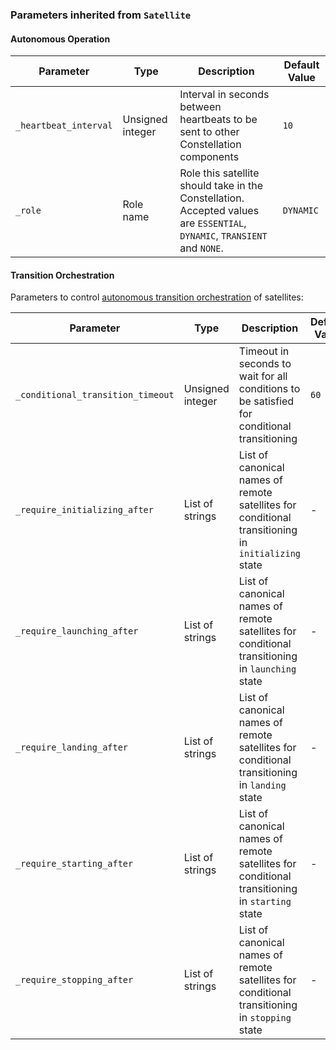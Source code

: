 <!-- markdownlint-disable MD041 -->
### Parameters inherited from `Satellite`

#### Autonomous Operation

| Parameter | Type | Description | Default Value |
|-----------|------|-------------|---------------|
| `_heartbeat_interval` | Unsigned integer | Interval in seconds between heartbeats to be sent to other Constellation components | `10` |
| `_role` | Role name | Role this satellite should take in the Constellation. Accepted values are `ESSENTIAL`, `DYNAMIC`, `TRANSIENT` and `NONE`. | `DYNAMIC` |

#### Transition Orchestration

Parameters to control [autonomous transition orchestration](../operator_guide/concepts/autonomy.md) of satellites:

| Parameter | Type | Description | Default Value |
|-----------|------|-------------|---------------|
| `_conditional_transition_timeout` | Unsigned integer | Timeout in seconds to wait for all conditions to be satisfied for conditional transitioning | `60` |
| `_require_initializing_after` | List of strings | List of canonical names of remote satellites for conditional transitioning in `initializing` state | - |
| `_require_launching_after` | List of strings | List of canonical names of remote satellites for conditional transitioning in `launching` state | - |
| `_require_landing_after` | List of strings | List of canonical names of remote satellites for conditional transitioning in `landing` state | - |
| `_require_starting_after` | List of strings | List of canonical names of remote satellites for conditional transitioning in `starting` state | - |
| `_require_stopping_after` | List of strings | List of canonical names of remote satellites for conditional transitioning in `stopping` state | - |
